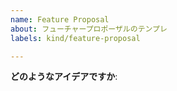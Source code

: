 ```yaml
---
name: Feature Proposal
about: フューチャープロポーザルのテンプレ
labels: kind/feature-proposal

---
```


**どのようなアイデアですか**:
<!--
「だれ(なに)が、なにをできるようになるのか」がわかるように書いてください。またそれができるようになると「だれ」にとって、どういった価値があると考えられるのか書いてください。
-->

<!-- CHECK LIST
* xラベルをつける
-->

